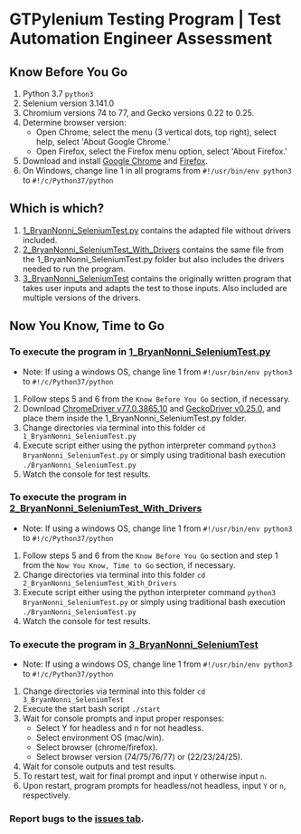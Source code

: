 # GTPylenium Testing Program | Test Automation Engineer Assessment

## Know Before You Go 
1. Python 3.7 `python3`
2. Selenium version 3.141.0
3. Chromium versions 74 to 77, and Gecko versions 0.22 to 0.25.
4. Determine browser version:
     - Open Chrome, select the menu (3 vertical dots, top right), select help, select 'About Google Chrome.'
     - Open Firefox, select the Firefox menu option, select 'About Firefox.'
5. Download and install [Google Chrome](https://www.google.com/chrome/) and [Firefox](https://www.mozilla.org/firefox/download/thanks/).
6. On Windows, change line 1 in all programs from `#!/usr/bin/env python3` to `#!/c/Python37/python`

## Which is which?
1. [1_BryanNonni_SeleniumTest.py](./1_BryanNonni_SeleniumTest.py) contains the adapted file without drivers included.
2. [2_BryanNonni_SeleniumTest_With_Drivers](./2_BryanNonni_SeleniumTest_With_Drivers) contains the same file from the 1_BryanNonni_SeleniumTest.py folder but also includes the drivers needed to run the program.
3. [3_BryanNonni_SeleniumTest](./3_BryanNonni_SeleniumTest) contains the originally written program that takes user inputs and adapts the test to those inputs. Also included are multiple versions of the drivers.

## Now You Know, Time to Go
### To execute the program in [1_BryanNonni_SeleniumTest.py](./1_BryanNonni_SeleniumTest.py/BryanNonni_SeleniumTest.py)
* Note: If using a windows OS, change line 1 from `#!/usr/bin/env python3` to `#!/c/Python37/python`
1. Follow steps 5 and 6 from the `Know Before You Go` section, if necessary.
2. Download [ChromeDriver v77.0.3865.10](https://chromedriver.storage.googleapis.com/index.html?path=77.0.3865.40/) and [GeckoDriver v0.25.0](https://github.com/mozilla/geckodriver/releases/tag/v0.25.0), and place them inside the 1_BryanNonni_SeleniumTest.py folder.
3. Change directories via terminal into this folder `cd 1_BryanNonni_SeleniumTest.py`
4. Execute script either using the python interpreter command `python3 BryanNonni_SeleniumTest.py` or simply using traditional bash execution `./BryanNonni_SeleniumTest.py`
5. Watch the console for test results.

### To execute the program in [2_BryanNonni_SeleniumTest_With_Drivers](./2_BryanNonni_SeleniumTest_With_Drivers/BryanNonni_SeleniumTest.py)
* Note: If using a windows OS, change line 1 from `#!/usr/bin/env python3` to `#!/c/Python37/python`
1. Follow steps 5 and 6 from the `Know Before You Go` section and step 1 from the `Now You Know, Time to Go` section, if necessary.
2. Change directories via terminal into this folder `cd 2_BryanNonni_SeleniumTest_With_Drivers`
3. Execute script either using the python interpreter command `python3 BryanNonni_SeleniumTest.py` or simply using traditional bash execution `./BryanNonni_SeleniumTest.py`
4. Watch the console for test results.

### To execute the program in [3_BryanNonni_SeleniumTest](./3_BryanNonni_SeleniumTest/BryanNonni_SeleniumTest)
* Note: If using a windows OS, change line 1 from `#!/usr/bin/env python3` to `#!/c/Python37/python`
1. Change directories via terminal into this folder `cd 3_BryanNonni_SeleniumTest`
1. Execute the start bash script `./start`
2. Wait for console prompts and input proper responses:
     - Select Y for headless and n for not headless.
     - Select environment OS (mac/win).
     - Select browser (chrome/firefox).
     - Select browser version (74/75/76/77) or (22/23/24/25).
3. Wait for console outputs and test results.
4. To restart test, wait for final prompt and input `Y` otherwise input `n`.
5. Upon restart, program prompts for headless/not headless, input `Y` or `n`, respectively.

### Report bugs to the [issues tab](https://github.com/bnonni/GTPylenium/issues).
